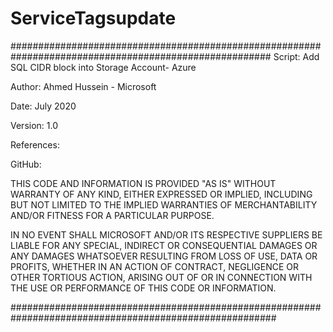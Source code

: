 # ServiceTagsupdate

#######################################################################################################
 Script: Add SQL CIDR block into Storage Account- Azure

 Author: Ahmed Hussein - Microsoft
 
 Date: July 2020

 Version: 1.0

 References: 

 GitHub: 

 THIS CODE AND INFORMATION IS PROVIDED "AS IS" WITHOUT WARRANTY OF
 ANY KIND, EITHER EXPRESSED OR IMPLIED, INCLUDING BUT NOT LIMITED TO
 THE IMPLIED WARRANTIES OF MERCHANTABILITY AND/OR FITNESS FOR A
 PARTICULAR PURPOSE.

 IN NO EVENT SHALL MICROSOFT AND/OR ITS RESPECTIVE SUPPLIERS BE
 LIABLE FOR ANY SPECIAL, INDIRECT OR CONSEQUENTIAL DAMAGES OR ANY
 DAMAGES WHATSOEVER RESULTING FROM LOSS OF USE, DATA OR PROFITS,
 WHETHER IN AN ACTION OF CONTRACT, NEGLIGENCE OR OTHER TORTIOUS
 ACTION, ARISING OUT OF OR IN CONNECTION WITH THE USE OR PERFORMANCE
 OF THIS CODE OR INFORMATION.


########################################################################################################
